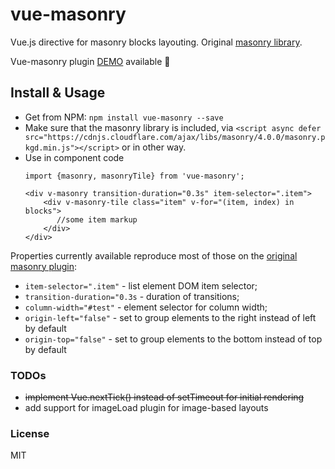 # vue-masonry

Vue.js directive for masonry blocks layouting. Original [masonry library](http://masonry.desandro.com/).

Vue-masonry plugin [DEMO](https://shershen08.github.io/vue-plugins-demo-static/index.html#/masonry) available 🎉

## Install & Usage

 - Get from NPM:  ```npm install vue-masonry --save ```
 - Make sure that the masonry library is included, via ```<script async defer src="https://cdnjs.cloudflare.com/ajax/libs/masonry/4.0.0/masonry.pkgd.min.js"></script>``` or in other way.
 - Use in component code
    ```
    import {masonry, masonryTile} from 'vue-masonry';

    <div v-masonry transition-duration="0.3s" item-selector=".item">
        <div v-masonry-tile class="item" v-for="(item, index) in blocks">
           //some item markup
        </div>
    </div>
    ```



Properties currently available reproduce most of those on the [original masonry plugin](http://masonry.desandro.com/options.html):

 - ```item-selector=".item"``` - list element DOM item selector;
 - ```transition-duration="0.3s``` - duration of transitions;
 - ```column-width="#test"``` - element selector for column width;
 - ```origin-left="false"``` - set to group elements to the right instead of left by default
 - ```origin-top="false"``` - set to group elements to the bottom instead of top by default

### TODOs

 - <s>implement Vue.nextTick() instead of setTimeout for initial rendering</s>
 - add support for imageLoad plugin for image-based layouts

### License

 MIT
